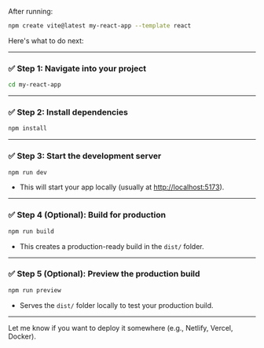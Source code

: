 After running:

```bash
npm create vite@latest my-react-app --template react
```

Here's what to do next:

---

### ✅ Step 1: Navigate into your project

```bash
cd my-react-app
```

---

### ✅ Step 2: Install dependencies

```bash
npm install
```

---

### ✅ Step 3: Start the development server

```bash
npm run dev
```

* This will start your app locally (usually at [http://localhost:5173](http://localhost:5173)).

---

### ✅ Step 4 (Optional): Build for production

```bash
npm run build
```

* This creates a production-ready build in the `dist/` folder.

---

### ✅ Step 5 (Optional): Preview the production build

```bash
npm run preview
```

* Serves the `dist/` folder locally to test your production build.

---

Let me know if you want to deploy it somewhere (e.g., Netlify, Vercel, Docker).
